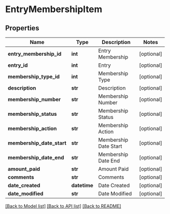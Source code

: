 # EntryMembershipItem

## Properties
Name | Type | Description | Notes
------------ | ------------- | ------------- | -------------
**entry_membership_id** | **int** | Entry Membership | [optional] 
**entry_id** | **int** | Entry | [optional] 
**membership_type_id** | **int** | Membership Type | [optional] 
**description** | **str** | Description | [optional] 
**membership_number** | **str** | Membership Number | [optional] 
**membership_status** | **str** | Membership Status | [optional] 
**membership_action** | **str** | Membership Action | [optional] 
**membership_date_start** | **str** | Membership Date Start | [optional] 
**membership_date_end** | **str** | Membership Date End | [optional] 
**amount_paid** | **str** | Amount Paid | [optional] 
**comments** | **str** | Comments | [optional] 
**date_created** | **datetime** | Date Created | [optional] 
**date_modified** | **str** | Date Modified | [optional] 

[[Back to Model list]](../README.md#documentation-for-models) [[Back to API list]](../README.md#documentation-for-api-endpoints) [[Back to README]](../README.md)


